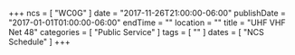 +++
ncs = [ "WC0G" ]
date = "2017-11-26T21:00:00-06:00"
publishDate = "2017-01-01T01:00:00-06:00"
endTime = ""
location = ""
title = "UHF VHF Net 48"
categories = [ "Public Service" ]
tags = [ "" ]
dates = [ "NCS Schedule" ]
+++
